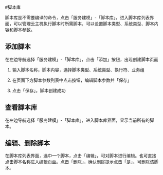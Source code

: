 
#脚本库


脚本库是不需要编译的命令，点击「服务建模」-「脚本库」，进入脚本库列表界面，可以管理云主机执行脚本时所需脚本，可以设置脚本类型、系统类型、脚本内容和脚本参数。

## 添加脚本

在左边导航选择「服务建模」-「脚本库」，点击「添加」按钮，出现创建脚本页面

1.  输入脚本名称，脚本内容，选择脚本类型、系统类型、换行符、业务组

2.  在页面下方脚本参数列表中点击按钮，编辑脚本参数并「保存」

3.  点击「保存」，脚本创建成功

## 查看脚本库

在左边导航选择「服务建模」-「脚本库」，进入脚本库界面，显示当前所有的脚本。

## 编辑、删除脚本

在脚本库列表界面，选中一个脚本，点击「编辑」，可对脚本进行编辑。也可直接点击脚本名称进入编辑页面。点击「删除」，确认删除提示点击「是」，可删除该脚本。